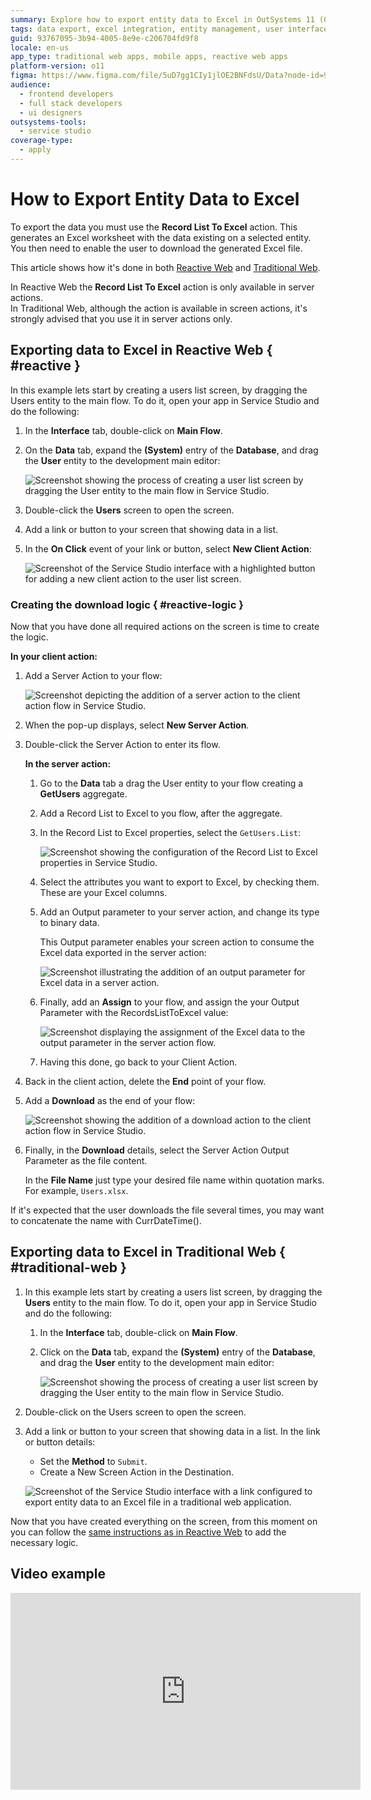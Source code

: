 ```yaml
---
summary: Explore how to export entity data to Excel in OutSystems 11 (O11) using the Record List To Excel action for both Reactive and Traditional Web applications.
tags: data export, excel integration, entity management, user interface, web application development
guid: 93767095-3b94-4005-8e9e-c206704fd9f8
locale: en-us
app_type: traditional web apps, mobile apps, reactive web apps
platform-version: o11
figma: https://www.figma.com/file/5uD7gg1CIy1jlOE2BNFdsU/Data?node-id=942:249
audience:
  - frontend developers
  - full stack developers
  - ui designers
outsystems-tools:
  - service studio
coverage-type:
  - apply
---
```


# How to Export Entity Data to Excel


To export the data you must use the **Record List To Excel** action. This generates an Excel worksheet with the data existing on a selected entity. You then need to enable the user to download the generated Excel file.

This article shows how it's done in both [Reactive Web](#reactive) and [Traditional Web](#traditional-web).

<div class="info" markdown="1">

In Reactive Web the **Record List To Excel** action is only available in server actions.  
In Traditional Web, although the action is available in screen actions, it's strongly advised that you use it in server actions only.

</div>

## Exporting data to Excel in Reactive Web { #reactive }

In this example lets start by creating a users list screen, by dragging the Users entity to the main flow. To do it, open your app in Service Studio and do the following:

1. In the **Interface** tab, double-click on **Main Flow**.

1. On the **Data** tab, expand the **(System)** entry of the **Database**, and drag the **User** entity to the development main editor:

    ![Screenshot showing the process of creating a user list screen by dragging the User entity to the main flow in Service Studio.](images/create_screen_ss.png "Creating a User List Screen") 

1. Double-click the **Users** screen to open the screen.

1. Add a link or button to your screen that showing data in a list.

1. In the **On Click** event of your link or button, select **New Client Action**:

    ![Screenshot of the Service Studio interface with a highlighted button for adding a new client action to the user list screen.](images/create_screen_action_ss.png "Adding a Button to the User List Screen")

### Creating the download logic { #reactive-logic }

Now that you have done all required actions on the screen is time to create the logic.

**In your client action:**

1. Add a Server Action to your flow:

    ![Screenshot depicting the addition of a server action to the client action flow in Service Studio.](images/client_action_excel_ss.png "Adding a Server Action to the Client Action Flow")

1. When the pop-up displays, select **New Server Action**.

1. Double-click the Server Action to enter its flow.

    **In the server action:**

    1. Go to the **Data** tab a drag the User entity to your flow creating a **GetUsers** aggregate.

    1. Add a Record List to Excel to you flow, after the aggregate.

    1. In the Record List to Excel properties, select the `GetUsers.List`:

        ![Screenshot showing the configuration of the Record List to Excel properties in Service Studio.](images/record_list_excel_details_ss.png "Configuring Record List to Excel Properties")

    1. Select the attributes you want to export to Excel, by checking them. These are your Excel columns.

    1. Add an Output parameter to your server action, and change its type to binary data.

        This Output parameter enables your screen action to consume the Excel data exported in the server action:

        ![Screenshot illustrating the addition of an output parameter for Excel data in a server action.](images/output_parameter_details_ss.png "Adding an Output Parameter for Excel Data")

    1. Finally, add an **Assign** to your flow, and assign the your Output Parameter with the RecordsListToExcel value:

        ![Screenshot displaying the assignment of the Excel data to the output parameter in the server action flow.](images/assign_excel_list_ss.png "Assigning the Excel Data to the Output Parameter")

    1. Having this done, go back to your Client Action.

1. Back in the client action, delete the **End** point of your flow.

1. Add a **Download** as the end of your flow:

    ![Screenshot showing the addition of a download action to the client action flow in Service Studio.](images/download_action_excel_ss.png "Adding a Download Action to the Client Action Flow")

1. Finally, in the **Download** details, select the Server Action Output Parameter as the file content.

    In the **File Name** just type your desired file name within quotation marks. For example, `Users.xlsx`.

<div class="info" markdown="1">  

If it's expected that the user downloads the file several times, you may want to concatenate the name with CurrDateTime().

</div>

## Exporting data to Excel in Traditional Web { #traditional-web }

1. In this example lets start by creating a users list screen, by dragging the **Users** entity to the main flow. To do it, open your app in Service Studio and do the following:

    1. In the **Interface** tab, double-click on **Main Flow**.

    1. Click on the **Data** tab, expand the **(System)** entry of the **Database**, and drag the **User** entity to the development main editor:

        ![Screenshot showing the process of creating a user list screen by dragging the User entity to the main flow in Service Studio.](images/create_screen_ss.png "Creating a User List Screen")

1. Double-click on the Users screen to open the screen.

1. Add a link or button to your screen that showing data in a list. In the link or button details:

    * Set the **Method** to `Submit`.
    * Create a New Screen Action in the Destination.

    ![Screenshot of the Service Studio interface with a link configured to export entity data to an Excel file in a traditional web application.](images/export_entity_data_to_excel1.png "Setting Up Export to Excel in Traditional Web")

Now that you have created everything on the screen, from this moment on you can follow the [same instructions as in Reactive Web](#reactive-logic) to add the necessary logic.

## Video example

<iframe width="560" height="315" src="https://www.youtube.com/embed/tFrD54mhgiM" frameborder="0" allow="accelerometer; autoplay; encrypted-media; gyroscope; picture-in-picture" allowfullscreen="allowfullscreen"></iframe>
